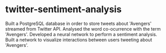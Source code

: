 # twitter-sentiment-analysis

Built a PostgreSQL database in order to store tweets about 'Avengers' streamed from Twitter API.
Analysed the word co-ocurrence with the term 'Avengers'.
Developed a neural network to perform a sentiment analysis.
Built a network to visualize interactions between users tweeting about 'Avengers'.
